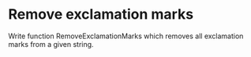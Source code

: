 <h1>Remove exclamation marks</h1>

<p>Write function RemoveExclamationMarks which removes all exclamation marks from a given string.</p>

